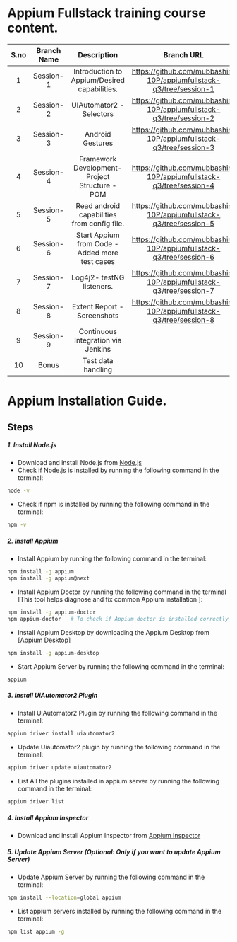 # Appium Fullstack training course content.
| S.no | Branch Name |                  Description                   |                             Branch URL                             |
|:----:|:-----------:|:----------------------------------------------:|:------------------------------------------------------------------:|
|  1   |  Session-1  |  Introduction to Appium/Desired capabilities.  | https://github.com/mubbashir-10P/appiumfullstack-q3/tree/session-1 |
|  2   |  Session-2  |            UIAutomator2 - Selectors            | https://github.com/mubbashir-10P/appiumfullstack-q3/tree/session-2 |
|  3   |  Session-3  |                Android Gestures                | https://github.com/mubbashir-10P/appiumfullstack-q3/tree/session-3 |
|  4   |  Session-4  | Framework Development- Project Structure - POM | https://github.com/mubbashir-10P/appiumfullstack-q3/tree/session-4 |
|  5   |  Session-5  |  Read android capabilities from config file.   | https://github.com/mubbashir-10P/appiumfullstack-q3/tree/session-5 |
|  6   |  Session-6  | Start Appium from Code - Added more test cases | https://github.com/mubbashir-10P/appiumfullstack-q3/tree/session-6 |
|  7   |  Session-7  |           Log4j2- testNG listeners.            | https://github.com/mubbashir-10P/appiumfullstack-q3/tree/session-7 |
|  8   |  Session-8  |          Extent Report - Screenshots           | https://github.com/mubbashir-10P/appiumfullstack-q3/tree/session-8 |
|  9   |  Session-9  |       Continuous Integration via Jenkins       |                                                                    |
|  10  |    Bonus    |               Test data handling               |                                                                    | 

# Appium Installation Guide.

## Steps

##### 1. Install Node.js
- Download and install Node.js from [Node.js](https://nodejs.org/en/)
- Check if Node.js is installed by running the following command in the terminal:
```bash
node -v
```
- Check if npm is installed by running the following command in the terminal:
```bash
npm -v
```

##### 2. Install Appium
- Install Appium by running the following command in the terminal:
```bash
npm install -g appium
npm install -g appium@next
```
- Install Appium Doctor by running the following command in the terminal [This tool helps diagnose and fix common Appium installation ]:
```bash
npm install -g appium-doctor
npm appium-doctor   # To check if Appium doctor is installed correctly
```
- Install Appium Desktop by downloading the Appium Desktop from [Appium Desktop]
```bash
npm install -g appium-desktop
```
- Start Appium Server by running the following command in the terminal:
```bash
appium
```

##### 3. Install UiAutomator2 Plugin
- Install UiAutomator2 Plugin by running the following command in the terminal:
```bash
appium driver install uiautomator2
```
- Update Uiautomator2 plugin by running the following command in the terminal:
```bash
appium driver update uiautomator2
```
- List All the plugins installed in appium server by running the following command in the terminal:
```bash
appium driver list
```
##### 4. Install Appium Inspector
- Download and install Appium Inspector from [Appium Inspector](https://github.com/appium/appium-inspector/releases/download/v2024.2.2/Appium-Inspector-windows-2024.2.2.exe)

##### 5. Update Appium Server (Optional: Only if you want to update Appium Server)
- Update Appium Server by running the following command in the terminal:
```bash
npm install --location=global appium
```
- List appium servers installed by running the following command in the terminal:
```bash
npm list appium -g 
```